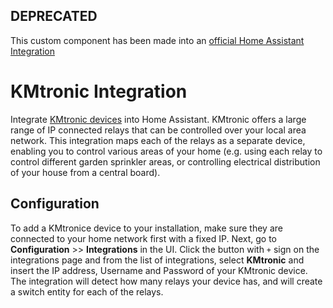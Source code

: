 ## DEPRECATED 

This custom component has been made into an [official Home Assistant Integration](https://www.home-assistant.io/integrations/kmtronic/)


# KMtronic Integration

Integrate [KMtronic devices](https://www.kmtronic.com/) into Home Assistant. KMtronic offers a large range of IP connected relays that can be controlled over your local area network. This integration maps each of the relays as a separate device, enabling you to control various areas of your home (e.g. using each relay to control different garden sprinkler areas, or controlling electrical distribution of your house from a central board).

## Configuration

To add a KMtronice device to your installation, make sure they are connected to your home network first with a fixed IP. Next, go to **Configuration** >> **Integrations** in the UI. Click the button with `+` sign on the integrations page and from the list of integrations, select **KMtronic** and insert the IP address, Username and Password of your KMtronic device. The integration will detect how many relays your device has, and will create a switch entity for each of the relays.
